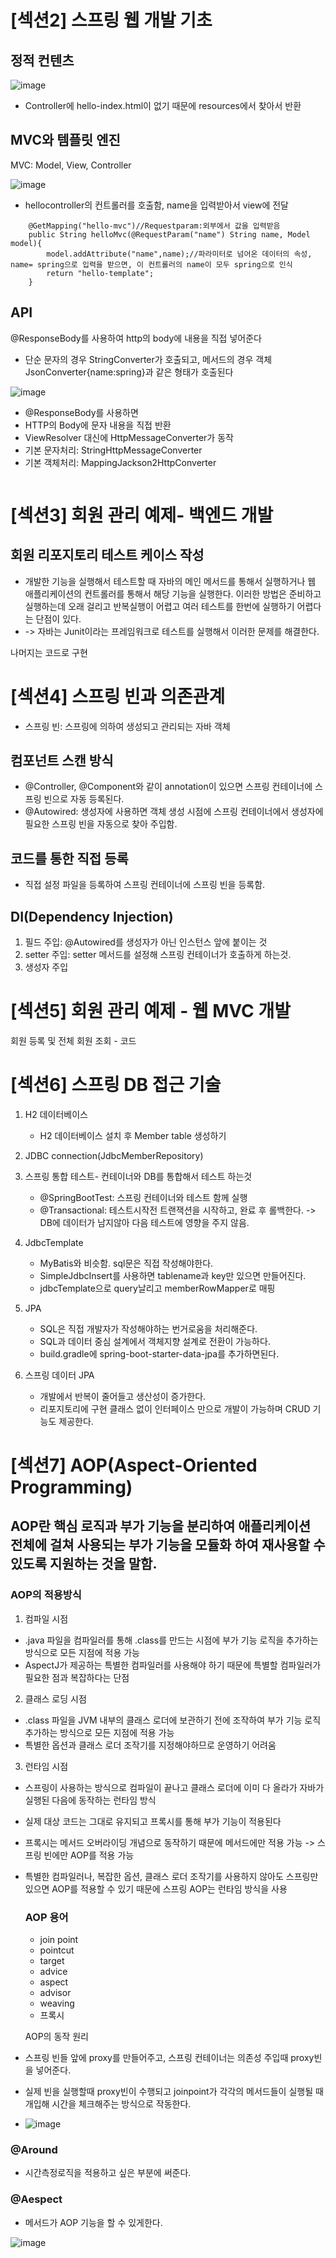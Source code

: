 # [섹션2] 스프링 웹 개발 기초


## 정적 컨텐츠
![image](https://github.com/DAHEEKIM1/hello.spring/assets/66730012/570eb500-4428-46e0-b70f-510cf2ddc5b1)
- Controller에 hello-index.html이 없기 때문에 resources에서 찾아서 반환

  
## MVC와 템플릿 엔진
MVC: Model, View, Controller


![image](https://github.com/DAHEEKIM1/hello.spring/assets/66730012/070978da-68e6-4da9-9c4d-fe4dbf17ff4a)
- hellocontroller의 컨트롤러를 호출함, name을 입력받아서 view에 전달

```
    @GetMapping("hello-mvc")//Requestparam:외부에서 값을 입력받음
    public String helloMvc(@RequestParam("name") String name, Model model){
        model.addAttribute("name",name);//파라미터로 넘어온 데이터의 속성, name= spring으로 입력을 받으면, 이 컨트롤러의 name이 모두 spring으로 인식
        return "hello-template";
    }
```



## API
@ResponseBody를 사용하여 http의 body에 내용을 직접 넣어준다
- 단순 문자의 경우 StringConverter가 호출되고, 메서드의 경우 객체 JsonConverter{name:spring}과 같은 형태가 호출된다

  
![image](https://github.com/DAHEEKIM1/hello.spring/assets/66730012/b3a8ac86-f282-4918-a04b-c2d5df265a51)


- @ResponseBody를 사용하면
- HTTP의 Body에 문자 내용을 직접 반환
- ViewResolver 대신에 HttpMessageConverter가 동작
- 기본 문자처리: StringHttpMessageConverter
- 기본 객체처리: MappingJackson2HttpConverter
```

```


# [섹션3] 회원 관리 예제- 백엔드 개발
## 회원 리포지토리 테스트 케이스 작성
- 개발한 기능을 실행해서 테스트할 때 자바의 메인 메서드를 통해서 실행하거나 웹 애플리케이션의 컨트롤러를 통해서 해당 기능을 실행한다. 이러한 방법은 준비하고 실행하는데 오래 걸리고 반복실행이 어렵고 여러 테스트를 한번에 실행하기 어렵다는 단점이 있다.
- -> 자바는 Junit이라는 프레임워크로 테스트를 실행해서 이러한 문제를 해결한다.

나머지는 코드로 구현



# [섹션4] 스프링 빈과 의존관계
- 스프링 빈: 스프링에 의하여 생성되고 관리되는 자바 객체


## 컴포넌트 스캔 방식
- @Controller, @Component와 같이 annotation이 있으면 스프링 컨테이너에 스프링 빈으로 자동 등록된다.
-  @Autowired: 생성자에 사용하면 객체 생성 시점에 스프링 컨테이너에서 생성자에 필요한 스프링 빈을 자동으로 찾아 주입함. 


## 코드를 통한 직접 등록
- 직접 설정 파일을 등록하여 스프링 컨테이너에 스프링 빈을 등록함. 


## DI(Dependency Injection)
1. 필드 주입: @Autowired를 생성자가 아닌 인스턴스 앞에 붙이는 것
2. setter 주입: setter 메서드를 설정해 스프링 컨테이너가 호출하게 하는것. 
3. 생성자 주입



# [섹션5] 회원 관리 예제 - 웹 MVC 개발

회원 등록 및 전체 회원 조회 - 코드 


# [섹션6] 스프링 DB 접근 기술
1. H2 데이터베이스
   - H2 데이터베이스 설치 후 Member table 생성하기
2. JDBC connection(JdbcMemberRepository)
3. 스프링 통합 테스트- 컨테이너와 DB를 통합해서 테스트 하는것
   - @SpringBootTest: 스프링 컨테이너와 테스트 함께 실행
   - @Transactional: 테스트시작전 트랜잭션을 시작하고, 완료 후 롤백한다. -> DB에 데이터가 남지않아 다음 테스트에 영향을 주지 않음.

4. JdbcTemplate
   - MyBatis와 비슷함. sql문은 직접 작성해야한다.
   - SimpleJdbcInsert를 사용하면 tablename과 key만 있으면 만들어진다.
   - jdbcTemplate으로 query날리고 memberRowMapper로 매핑
  
5. JPA
   - SQL은 직접 개발자가 작성해야하는 번거로움을 처리해준다.
   - SQL과 데이터 중심 설계에서 객체지향 설계로 전환이 가능하다.
   - build.gradle에 spring-boot-starter-data-jpa를 추가하면된다.

6. 스프링 데이터 JPA
   - 개발에서 반복이 줄어들고 생산성이 증가한다.
   - 리포지토리에 구현 클래스 없이 인터페이스 만으로 개발이 가능하며 CRUD 기능도 제공한다.
  
# [섹션7] AOP(Aspect-Oriented Programming)
## AOP란 핵심 로직과 부가 기능을 분리하여 애플리케이션 전체에 걸쳐 사용되는 부가 기능을 모듈화 하여 재사용할 수 있도록 지원하는 것을 말함. 

### AOP의 적용방식
1. 컴파일 시점
- .java 파일을 컴파일러를 통해 .class를 만드는 시점에 부가 기능 로직을 추가하는 방식으로 모든 지점에 적용 가능
- AspectJ가 제공하는 특별한 컴파일러를 사용해야 하기 때문에 특별할 컴파일러가 필요한 점과 복잡하다는 단점
2. 클래스 로딩 시점
- .class 파일을 JVM 내부의 클래스 로더에 보관하기 전에 조작하여 부가 기능 로직 추가하는 방식으로 모든 지점에 적용 가능
- 특별한 옵션과 클래스 로더 조작기를 지정해야하므로 운영하기 어려움
3. 런타임 시점
- 스프링이 사용하는 방식으로 컴파일이 끝나고 클래스 로더에 이미 다 올라가 자바가 실행된 다음에 동작하는 런타임 방식
- 실제 대상 코드는 그대로 유지되고 프록시를 통해 부가 기능이 적용된다
- 프록시는 메서드 오버라이딩 개념으로 동작하기 때문에 메서드에만 적용 가능 -> 스프링 빈에만 AOP를 적용 가능
- 특별한 컴파일러나, 복잡한 옵션, 클래스 로더 조작기를 사용하지 않아도 스프링만 있으면 AOP를 적용할 수 있기 때문에 스프링 AOP는 런타임 방식을 사용

  ### AOP 용어
  - join point
  - pointcut
  - target
  - advice
  - aspect
  - advisor
  - weaving
  - 프록시

  AOP의 동작 원리
- 스프링 빈들 앞에 proxy를 만들어주고, 스프링 컨테이너는 의존성 주입때 proxy빈을 넣어준다.
- 실제 빈을 실행할때 proxy빈이 수행되고 joinpoint가 각각의 메서드들이 실행될 때 개입해 시간을 체크해주는 방식으로 작동한다.
- ![image](https://github.com/DAHEEKIM1/hello.spring/assets/66730012/842d69f9-e650-44b4-8ef4-8dc6fcc71f9d)

### @Around
- 시간측정로직을 적용하고 싶은 부분에 써준다.

### @Aespect
- 메서드가 AOP 기능을 할 수 있게한다. 

![image](https://github.com/DAHEEKIM1/hello.spring/assets/66730012/1c04644c-df92-40f5-867a-0d160a7bf637)
